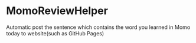 # MomoReviewHelper
Automatic post the sentence which contains the word you learned in Momo today to website(such as GitHub Pages)